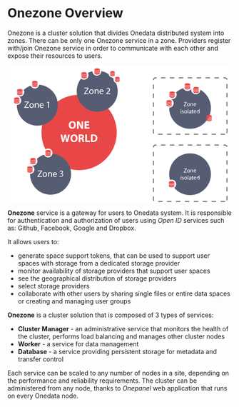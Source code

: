 # Onezone Overview

Onezone is a cluster solution that divides Onedata distributed system into zones. There can be only one Onezone service in a zone. Providers register with/join Onezone service in order to communicate with each other and expose their resources to users.

<img style="display:block;margin:0 auto;width='80%'" src="../img/Onezone101.svg">

**Onezone** service is a gateway for users to Onedata system. It is responsible for authentication and authorization of users using *Open ID* services such as: Github, Facebook, Google and Dropbox.

It allows users to:
- generate space support tokens, that can be used to support user spaces with storage from a dedicated storage provider
- monitor availability of storage providers that support user spaces
- see the geographical distribution of storage providers
- select storage providers
- collaborate with other users by sharing single files or entire data spaces or creating and managing user groups

**Onezone** is a cluster solution that is composed of 3 types of services:
* **Cluster Manager** - an administrative service that monitors the health of the cluster, performs load balancing and manages other cluster nodes
* **Worker** - a service for data management
* **Database** - a service providing persistent storage for metadata and transfer control

Each service can be scaled to any number of nodes in a site, depending on the performance and reliability requirements. The cluster can be administered from any node, thanks to *Onepanel* web application that runs on every Onedata node.
